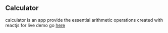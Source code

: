 
## Calculator
 calculator is an app  provide the essential arithmetic operations created with reactjs for live demo go [here](https://calculatore.herokuapp.com/)

